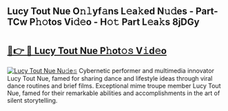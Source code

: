 ## Lucy Tout Nue O𝚗𝚕yf𝚊ns L𝚎a𝚔ed N𝚞𝚍es - Part-TCw P𝚑𝚘tos Vi𝚍𝚎o - H𝚘𝚝 Part L𝚎a𝚔s 8jDGy

# <h2><a href="http://kf00cpg.oniu.top/?m=Lucy+Tout+Nue">🔗👉 🔴 Lucy Tout Nue P𝚑ot𝚘𝚜 V𝚒d𝚎o</a></h2>

[![Lucy Tout Nue Nu𝚍e𝚜](https://i.imgur.com/0qMVB7G.gif)](http://kf00cpg.oniu.top/?m=Lucy+Tout+Nue)
Cybernetic performer and multimedia innovator Lucy Tout Nue, famed for sharing dance and lifestyle ideas through viral dance routines and brief films. Exceptional mime troupe member Lucy Tout Nue, famed for their remarkable abilities and accomplishments in the art of silent storytelling.  

